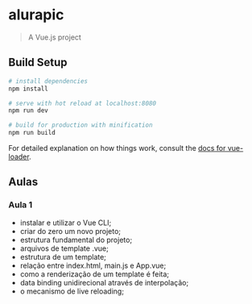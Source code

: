 # alurapic

> A Vue.js project

## Build Setup

``` bash
# install dependencies
npm install

# serve with hot reload at localhost:8080
npm run dev

# build for production with minification
npm run build
```

For detailed explanation on how things work, consult the [docs for vue-loader](http://vuejs.github.io/vue-loader).

## Aulas

### Aula 1 
- instalar e utilizar o Vue CLI;
- criar do zero um novo projeto;
- estrutura fundamental do projeto;
- arquivos de template .vue;
- estrutura de um template;
- relação entre index.html, main.js e App.vue;
- como a renderização de um template é feita;
- data binding unidirecional através de interpolação;
- o mecanismo de live reloading;